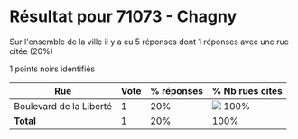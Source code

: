 # Résultat pour 71073 - Chagny

Sur l'ensemble de la ville il y a eu 5 réponses dont 1 réponses avec une rue citée (20%)

1 points noirs identifiés

| Rue | Vote | % réponses | % Nb rues cités|
|-----|------|------------|----------------|
| Boulevard de la Liberté | 1 | 20% | <img src="../../img/bar_100.gif" />&nbsp;100%|
| **Total** | 1 | 20% | 100%|
